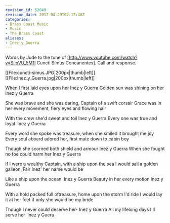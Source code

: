 ```yaml
---
revision_id: 52049
revision_date: 2017-04-29T02:17:48Z
categories:
- Brass Coast Music
- Music
- The Brass Coast
aliases:
- Inez_y_Guerra
---
```


Words by Jude to the tune of [http://www.youtube.com/watch?v=SilpVU_5M1I Cuncti Simus Concanentes]. Call and response.

[[File:cuncti-simus.JPG|200px|thumb|left]]
[[File:Inez_y_Guerra.jpg|200px|thumb|left]]


 
When I first laid eyes upon her
Inez y Guerra
Golden sun was shining on her
Inez y Guerra

She was brave and she was daring, Captain of a swift corsair
Grace was in her every movement, fiery eyes and flowing hair

With the crew she'd sweat and toil
Inez y Guerra
Every one was true and loyal 
Inez y Guerra

Every word she spoke was treasure, when she smiled it brought me joy
Every soul aboard adored her, first mate down to cabin boy

Though she scorned both shield and armour
Inez y Guerra
When she fought no foe could harm her
Inez y Guerra

If I were a wealthy Captain, with a ship upon the sea
I would sail a golden galleon,'Fair Inez' her name would be

Like a ship upon the ocean 
Inez y Guerra
Beauty in her every motion
Inez y Guerra

With a hold packed full oftreasure, home upon the storm I'd ride
I would lay it at her feet if only she would be my bride

Though I never could deserve her-
Inez y Guerra
All my lifelong days I'll serve her 
Inez y Guera




